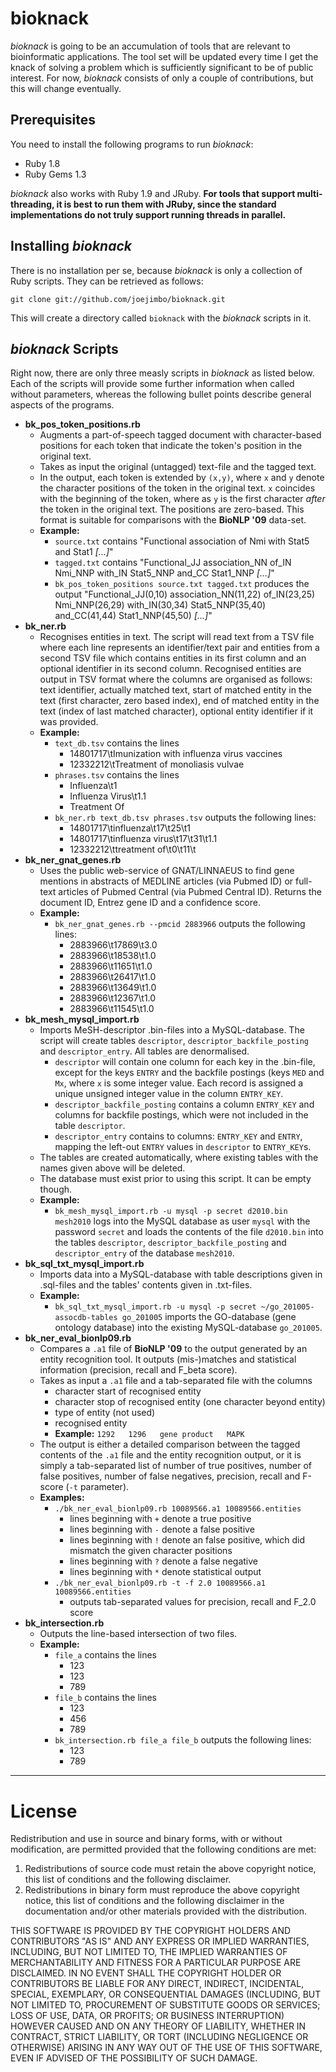 bioknack
========

*bioknack* is going to be an accumulation of tools that
are relevant to bioinformatic applications. The tool set
will be updated every time I get the knack of solving a
problem which is sufficiently significant to be of public
interest. For now, *bioknack* consists of only a couple of
contributions, but this will change eventually.

Prerequisites
-------------

You need to install the following programs to run *bioknack*:

* Ruby 1.8
* Ruby Gems 1.3

*bioknack* also works with Ruby 1.9 and JRuby. **For tools that
support multi-threading, it is best to run them with JRuby, since
the standard implementations do not truly support running threads
in parallel.**

Installing *bioknack*
---------------------

There is no installation per se, because *bioknack* is only a
collection of Ruby scripts. They can be retrieved as follows:

    git clone git://github.com/joejimbo/bioknack.git

This will create a directory called `bioknack` with the *bioknack*
scripts in it.

*bioknack* Scripts
------------------

Right now, there are only three measly scripts in *bioknack* as listed below.
Each of the scripts will provide some further information when called without
parameters, whereas the following bullet points describe general aspects of
the programs.

* **bk_pos_token_positions.rb**
  * Augments a part-of-speech tagged document with character-based
    positions for each token that indicate the token's position in
    the original text.
  * Takes as input the original (untagged) text-file and the
    tagged text.
  * In the output, each token is extended by `(x,y)`, where `x` and
    `y` denote the character positions of the token in the original
    text. `x` coincides with the beginning of the token, where as `y`
    is the first character *after* the token in the original text. The
    positions are zero-based. This format is suitable for comparisons
    with the **BioNLP '09** data-set.
  * **Example:**
    * `source.txt` contains "Functional association of
      Nmi with Stat5 and Stat1 *[...]*"
    * `tagged.txt` contains "Functional_JJ association\_NN of\_IN Nmi\_NNP
      with\_IN Stat5\_NNP and\_CC Stat1\_NNP *[...]*"
    * `bk_pos_token_positions source.txt tagged.txt` produces the output "Functional\_JJ(0,10)
      association\_NN(11,22)
      of\_IN(23,25)
      Nmi\_NNP(26,29)
      with\_IN(30,34)
      Stat5\_NNP(35,40)
      and\_CC(41,44)
      Stat1\_NNP(45,50) *[...]*"
* **bk_ner.rb**
  * Recognises entities in text. The script will read text from a TSV file where
    each line represents an identifier/text pair and entities from a second TSV file
    which contains entities in its first column and an optional identifier in its
    second column. Recognised entities are output in TSV format where the columns
    are organised as follows: text identifier, actually matched text,
    start of matched entity in the text (first character, zero based index),
    end of matched entity in the text (index of last matched character),
    optional entity identifier if it was provided.
  * **Example:**
    * `text_db.tsv` contains the lines
      * 14801717\tImunization with influenza virus vaccines
      * 12332212\tTreatment of monoliasis vulvae
    * `phrases.tsv` contains the lines
      * Influenza\t1
      * Influenza Virus\t1.1
      * Treatment Of
    * `bk_ner.rb text_db.tsv phrases.tsv` outputs the following lines:
      * 14801717\tinfluenza\t17\t25\t1
      * 14801717\tinfluenza virus\t17\t31\t1.1
      * 12332212\ttreatment of\t0\t11\t
* **bk_ner_gnat_genes.rb**
  * Uses the public web-service of GNAT/LINNAEUS to find gene mentions in abstracts
    of MEDLINE articles (via Pubmed ID) or full-text articles of Pubmed Central (via
    Pubmed Central ID). Returns the document ID, Entrez gene ID and a confidence score.
  * **Example:**
    * `bk_ner_gnat_genes.rb --pmcid 2883966` outputs the following lines:
      * 2883966\t17869\t3.0
      * 2883966\t18538\t1.0
      * 2883966\t11651\t1.0
      * 2883966\t26417\t1.0
      * 2883966\t13649\t1.0
      * 2883966\t12367\t1.0
      * 2883966\t11545\t1.0
* **bk_mesh_mysql_import.rb**
  * Imports MeSH-descriptor .bin-files into a MySQL-database. The script will create
    tables `descriptor`, `descriptor_backfile_posting` and `descriptor_entry`. All
    tables are denormalised.
    * `descriptor` will contain one column for each key in the .bin-file, except for
      the keys `ENTRY` and the backfile postings (keys `MED` and `Mx`, where `x` is
      some integer value. Each record is assigned a unique unsigned integer value in
      the column `ENTRY_KEY`.
    * `descriptor_backfile_posting` contains a column `ENTRY_KEY` and columns for
      backfile postings, which were not included in the table `descriptor`.
    * `descriptor_entry` contains to columns: `ENTRY_KEY` and `ENTRY`, mapping the
      left-out `ENTRY` values in `descriptor` to `ENTRY_KEY`s.
  * The tables are created automatically, where existing tables with the names
    given above will be deleted.
  * The database must exist prior to using this script. It can be empty though.
  * **Example:**
    * `bk_mesh_mysql_import.rb -u mysql -p secret d2010.bin mesh2010` logs into the MySQL
      database as user `mysql` with the password `secret` and loads the contents
      of the file `d2010.bin` into the tables `descriptor`, `descriptor_backfile_posting`
      and `descriptor_entry` of the database `mesh2010`.
* **bk_sql_txt_mysql_import.rb**
  * Imports data into a MySQL-database with table descriptions given in .sql-files and
    the tables' contents given in .txt-files.
  * **Example:**
    * `bk_sql_txt_mysql_import.rb -u mysql -p secret ~/go_201005-assocdb-tables go_201005`
      imports the GO-database (gene ontology database) into the existing MySQL-database
      `go_201005`.
* **bk_ner_eval_bionlp09.rb**
  * Compares a `.a1` file of **BioNLP '09** to the output generated
    by an entity recognition tool. It outputs (mis-)matches and statistical
    information (precision, recall and F_beta score).
  * Takes as input a `.a1` file and a tab-separated file with the columns
    * character start of recognised entity
    * character stop of recognised entity (one character beyond entity)
    * type of entity (not used)
    * recognised entity
    * **Example:** `1292   1296   gene product   MAPK`
  * The output is either a detailed comparison between the tagged
    contents of the `.a1` file and the entity recognition output, or it is
    simply a tab-separated list of number of true positives, number of
    false positives, number of false negatives, precision, recall and
    F-score (`-t` parameter).
  * **Examples:**
    * `./bk_ner_eval_bionlp09.rb 10089566.a1 10089566.entities`
      * lines beginning with `+` denote a true positive
      * lines beginning with `-` denote a false positive
      * lines beginning with `!` denote an false positive, which
        did mismatch the given character positions
      * lines beginning with `?` denote a false negative
      * lines beginning with `*` denote statistical output
    * `./bk_ner_eval_bionlp09.rb -t -f 2.0 10089566.a1 10089566.entities`
      * outputs tab-separated values for precision, recall and F_2.0 score
* **bk_intersection.rb**
  * Outputs the line-based intersection of two files.
  * **Example:**
    * `file_a` contains the lines
      * 123
      * 123
      * 789
    * `file_b` contains the lines
      * 123
      * 456
      * 789
    * `bk_intersection.rb file_a file_b` outputs the following lines:
      * 123
      * 789

---

License
=======

Redistribution and use in source and binary forms, with
or without modification, are permitted provided that the
following conditions are met:

1. Redistributions of source code must retain the above
   copyright notice, this list of conditions and the
   following disclaimer.
2. Redistributions in binary form must reproduce the above
   copyright notice, this list of conditions and the
   following disclaimer in the documentation and/or other
   materials provided with the distribution.

THIS SOFTWARE IS PROVIDED BY THE COPYRIGHT HOLDERS AND
CONTRIBUTORS "AS IS" AND ANY EXPRESS OR IMPLIED WARRANTIES,
INCLUDING, BUT NOT LIMITED TO, THE IMPLIED WARRANTIES OF
MERCHANTABILITY AND FITNESS FOR A PARTICULAR PURPOSE ARE
DISCLAIMED. IN NO EVENT SHALL THE COPYRIGHT HOLDER OR
CONTRIBUTORS BE LIABLE FOR ANY DIRECT, INDIRECT, INCIDENTAL,
SPECIAL, EXEMPLARY, OR CONSEQUENTIAL DAMAGES (INCLUDING, BUT
NOT LIMITED TO, PROCUREMENT OF SUBSTITUTE GOODS OR SERVICES;
LOSS OF USE, DATA, OR PROFITS; OR BUSINESS INTERRUPTION)
HOWEVER CAUSED AND ON ANY THEORY OF LIABILITY, WHETHER
IN CONTRACT, STRICT LIABILITY, OR TORT (INCLUDING NEGLIGENCE
OR OTHERWISE) ARISING IN ANY WAY OUT OF THE USE OF THIS
SOFTWARE, EVEN IF ADVISED OF THE POSSIBILITY OF SUCH DAMAGE.

